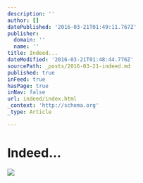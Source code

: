 ```yaml
---
description: ''
author: []
datePublished: '2016-03-21T01:49:11.767Z'
publisher:
  domain: ''
  name: ''
title: Indeed...
dateModified: '2016-03-21T01:48:44.776Z'
sourcePath: _posts/2016-03-21-indeed.md
published: true
inFeed: true
hasPage: true
inNav: false
url: indeed/index.html
_context: 'http://schema.org'
_type: Article

---
```

# Indeed...
![](https://the-grid-user-content.s3-us-west-2.amazonaws.com/c7b978d4-b430-471a-9222-1f412cfdd946.png)